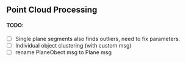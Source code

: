 ## Point Cloud Processing

#### TODO:

- [ ] Single plane segments also finds outliers, need to fix parameters.
- [ ] Individual object clustering (with custom msg)
- [ ] rename PlaneObect msg to Plane msg
